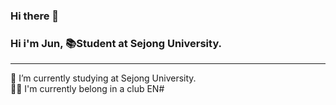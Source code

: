 ### Hi there 👋
<h3>Hi i'm Jun, 📚Student at Sejong University.</h3>
<hr/>

🏫 I’m currently studying at Sejong University.<br/>
🧑‍💻 I'm currently belong in a club EN#

<!--
**iopp3423/iopp3423** is a ✨ _special_ ✨ repository because its `README.md` (this file) appears on your GitHub profile.

Here are some ideas to get you started:

- 🔭 I’m currently working on ...
- 🌱 I’m currently learning ...
- 👯 I’m looking to collaborate on ...
- 🤔 I’m looking for help with ...
- 💬 Ask me about ...
- 📫 How to reach me: ...
- 😄 Pronouns: ...
- ⚡ Fun fact: ...
-->
